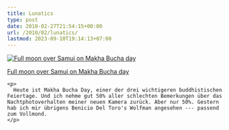 ```yaml
---
title: Lunatics
type: post
date: 2010-02-27T21:54:15+00:00
url: /2010/02/lunatics/
lastmod: 2023-09-10T19:14:13+07:00
---
```

<div class="media image">
  <a href="http://www.flickr.com/photos/schreibblogade/4394147367/" title="Full moon over Samui on Makha Bucha day"><img src="//farm5.static.flickr.com/4031/4394147367_22ba71fded.jpg" alt="Full moon over Samui on Makha Bucha day" /></p>

  <p>
    Full moon over Samui on Makha Bucha day
  </p>

  <p>
    </a></div>

    <p>
      Heute ist Makha Bucha Day, einer der drei wichtigeren buddhistischen Feiertage. Und ich nehme gut 50% aller schlechten Bemerkungen über das Nachtphotoverhalten meiner neuen Kamera zurück. Aber nur 50%. Gestern hab ich mir übrigens Benicio Del Toro's Wolfman angesehen --- passend zum Vollmond.
    </p>
